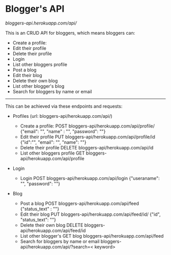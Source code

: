 # Blogger's API
*bloggers-api.herokuapp.com/api/* 

This is an CRUD API for bloggers, which means bloggers can:

* Create a profile: 
* Edit their profile
* Delete their profile
* Login
* List other bloggers profile
* Post a blog 
* Edit their blog 
* Delete their own blog
* List other blogger's blog
* Search for bloggers by name or email
---
This can be achieved via these endpoints and requests:
* Profiles (url: bloggers-api/herokuapp.com/api/)
    * Create a profile: POST bloggers-api/herokuapp.com/api/profile/ {"email": "", "name" : "", "password": ""}
    * Edit their profile PUT bloggers-api/herokuapp.com/api/profile/id {"id":"", "email": "", "name": ""}
    * Delete their profile DELETE bloggers-api/herokuapp.com/api/id 
    * List other bloggers profile GET bloggers-api/herokuapp.com/api/profile

* Login
    * Login POST bloggers-api/herokuapp.com/api/login {"useraname": "", "password": ""}

* Blog
    * Post a blog POST bloggers-api/herokuapp.com/api/feed {"status_text" : ""}
    * Edit their blog PUT bloggers-api/herokuapp.com/api/feed/id/  {"id", "status_text": ""}
    * Delete their own blog DELETE bloggers-api/herokuapp.com/api/feed/id
    * List other blogger's GET blog bloggers-api/herokuapp.com/api/feed
    * Search for bloggers by name or email bloggers-api/herokuapp.com/api/?search=< keyword>
